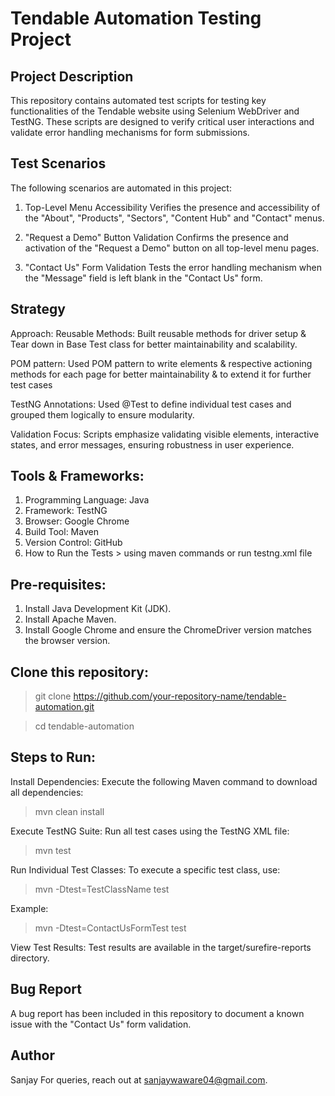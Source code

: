 # Tendable Automation Testing Project
## Project Description
This repository contains automated test scripts for testing key functionalities of the Tendable website using Selenium WebDriver and TestNG. These scripts are designed to verify critical user interactions and validate error handling mechanisms for form submissions.

##  Test Scenarios
The following scenarios are automated in this project:

1. Top-Level Menu Accessibility
Verifies the presence and accessibility of the  "About", "Products", "Sectors", "Content Hub" and "Contact" menus.

2. "Request a Demo" Button Validation
Confirms the presence and activation of the "Request a Demo" button on all top-level menu pages.

3. "Contact Us" Form Validation
Tests the error handling mechanism when the "Message" field is left blank in the "Contact Us" form.

## Strategy
Approach:
Reusable Methods:
Built reusable methods for driver setup & Tear down in Base Test class for better maintainability and scalability.

POM pattern:
Used POM pattern to write elements & respective actioning methods for each page for better maintainability & to extend it for further test cases

TestNG Annotations:
Used @Test to define individual test cases and grouped them logically to ensure modularity.

Validation Focus:
Scripts emphasize validating visible elements, interactive states, and error messages, ensuring robustness in user experience.

##  Tools & Frameworks:
1. Programming Language: Java
2. Framework: TestNG
3. Browser: Google Chrome
4. Build Tool: Maven
5. Version Control: GitHub
6. How to Run the Tests > using maven commands or run testng.xml file 

## Pre-requisites:
1. Install Java Development Kit (JDK).
2. Install Apache Maven.
3. Install Google Chrome and ensure the ChromeDriver version matches the browser version.

## Clone this repository:
> git clone https://github.com/your-repository-name/tendable-automation.git

> cd tendable-automation

## Steps to Run:
Install Dependencies: Execute the following Maven command to download all dependencies:
> mvn clean install

Execute TestNG Suite: Run all test cases using the TestNG XML file:
> mvn test

Run Individual Test Classes: To execute a specific test class, use:
> mvn -Dtest=TestClassName test

Example:
> mvn -Dtest=ContactUsFormTest test

View Test Results: Test results are available in the target/surefire-reports directory.

## Bug Report
A bug report has been included in this repository to document a known issue with the "Contact Us" form validation.

## Author
Sanjay
For queries, reach out at sanjaywaware04@gmail.com.

